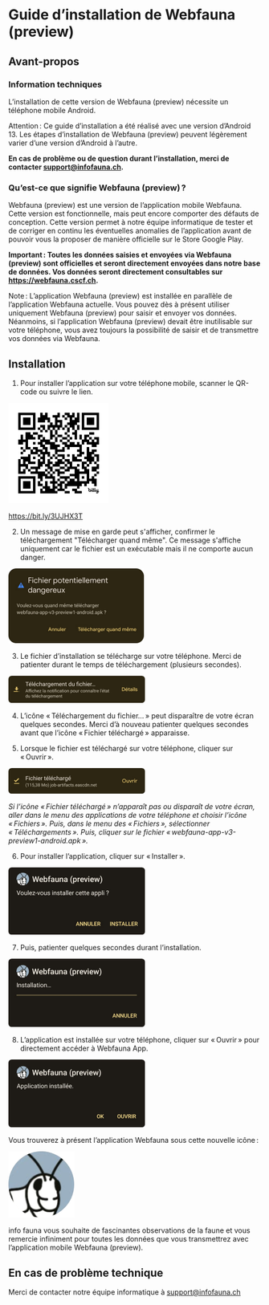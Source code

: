 # Guide d’installation de Webfauna (preview) 

## Avant-propos 

### Information techniques 

L’installation de cette version de Webfauna (preview) nécessite un téléphone mobile Android. 

Attention : Ce guide d’installation a été réalisé avec une version d’Android 13. Les étapes d’installation de Webfauna (preview) peuvent légèrement varier d’une version d’Android à l’autre.

**En cas de problème ou de question durant l’installation, merci de contacter support@infofauna.ch.** 

### Qu’est-ce que signifie Webfauna (preview) ? 

Webfauna (preview) est une version de l’application mobile Webfauna. Cette version est fonctionnelle, mais peut encore comporter des défauts de conception. Cette version permet à notre équipe informatique de tester et de corriger en continu les éventuelles anomalies de l’application avant de pouvoir vous la proposer de manière officielle sur le Store Google Play. 

**Important : Toutes les données saisies et envoyées via Webfauna (preview) sont officielles et seront directement envoyées dans notre base de données. Vos données seront directement consultables sur https://webfauna.cscf.ch.** 

Note : L’application Webfauna (preview) est installée en parallèle de l’application Webfauna actuelle. Vous pouvez dès à présent utiliser uniquement Webfauna (preview) pour saisir et envoyer vos données. Néanmoins, si l’application Webfauna (preview) devait être inutilisable sur votre téléphone, vous avez toujours la possibilité de saisir et de transmettre vos données via Webfauna. 

## Installation 

1. Pour installer l’application sur votre téléphone mobile, scanner le QR-code ou suivre le lien. 

<img src="images/qrcode.png" width="200"/>

https://bit.ly/3UJHX3T

2. Un message de mise en garde peut s'afficher, confirmer le téléchargement "Télécharger quand même". Ce message s'affiche uniquement car le fichier est un exécutable mais il ne comporte aucun danger.

<img src="images/danger.png" width="270"/>

3. Le fichier d’installation se télécharge sur votre téléphone. Merci de patienter durant le temps de téléchargement (plusieurs secondes). 

![download in progress](images/download_in_progress.PNG)

4. L’icône « Téléchargement du fichier… » peut disparaître de votre écran quelques secondes. Merci d’à nouveau patienter quelques secondes avant que l’icône « Fichier téléchargé » apparaisse. 

5. Lorsque le fichier est téléchargé sur votre téléphone, cliquer sur « Ouvrir ». 

![downloaded](images/downloaded.PNG)

*Si l’icône « Fichier téléchargé » n’apparaît pas ou disparaît de votre écran, aller dans le menu des applications de votre téléphone et choisir l’icône « Fichiers ». Puis, dans le menu des « Fichiers », sélectionner « Téléchargements ». Puis, cliquer sur le fichier « webfauna-app-v3-preview1-android.apk ».* 

6. Pour installer l’application, cliquer sur « Installer ». 

![installation question](images/install_question.PNG)

7. Puis, patienter quelques secondes durant l’installation. 

![installation in progress](images/install_progress.PNG)

8. L’application est installée sur votre téléphone, cliquer sur « Ouvrir » pour directement accéder à Webfauna App. 

![installed](images/installed.PNG)

Vous trouverez à présent l’application Webfauna sous cette nouvelle icône :  

![application icon](images/icon.PNG)

info fauna vous souhaite de fascinantes observations de la faune et vous remercie infiniment pour toutes les données que vous transmettrez avec l’application mobile Webfauna (preview). 

## En cas de problème technique 

Merci de contacter notre équipe informatique à support@infofauna.ch 